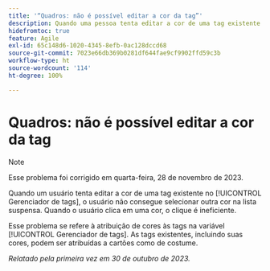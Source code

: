 ```yaml
---
title: '“Quadros: não é possível editar a cor da tag”'
description: Quando uma pessoa tenta editar a cor de uma tag existente no Gerenciador de tags, ela não consegue selecionar outra cor na lista suspensa. Quando o usuário clica em uma cor, o clique é ineficiente.
hidefromtoc: true
feature: Agile
exl-id: 65c148d6-1020-4345-8efb-0ac128dccd68
source-git-commit: 7023e66db369b0281df644fae9cf9902ffd59c3b
workflow-type: ht
source-wordcount: '114'
ht-degree: 100%

---
```


# Quadros: não é possível editar a cor da tag

>[!NOTE]
>
>Esse problema foi corrigido em quarta-feira, 28 de novembro de 2023.

Quando um usuário tenta editar a cor de uma tag existente no [!UICONTROL Gerenciador de tags], o usuário não consegue selecionar outra cor na lista suspensa. Quando o usuário clica em uma cor, o clique é ineficiente.

Esse problema se refere à atribuição de cores às tags na variável [!UICONTROL Gerenciador de tags]. As tags existentes, incluindo suas cores, podem ser atribuídas a cartões como de costume.

_Relatado pela primeira vez em 30 de outubro de 2023._
